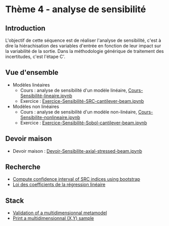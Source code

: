 # Thème 4 - analyse de sensibilité
## Introduction
L'objectif de cette séquence est de réaliser l'analyse de sensibilité, c'est à dire la hiérachisation des variables d'entrée en fonction de leur impact sur la variabilité de la sortie. Dans la méthodologie générique de traitement des incertitudes, c'est l'étape C'.

## Vue d'ensemble
- Modèles linéaires
	- Cours : analyse de sensibilité d'un modèle linéaire, [Cours-Sensibilité-lineaire.ipynb](https://github.com/mbaudin47/otsupgalilee-eleve/blob/master/4-Sensibilite/Cours-Sensibilite-lineaire.ipynb)
	- Exercice : [Exercice-Sensibilité-SRC-cantilever-beam.ipynb](https://github.com/mbaudin47/otsupgalilee-eleve/blob/master/4-Sensibilite/Exercice-Sensibilite-SRC-cantilever-beam.ipynb)
- Modèles non linéaires
	- Cours : analyse de sensibilité d'un modèle non-linéaire, [Cours-Sensibilite-nonlineaire.ipynb](https://github.com/mbaudin47/otsupgalilee-eleve/blob/master/4-Sensibilite/Cours-Sensibilite-nonlineaire.ipynb)
	- Exercice : [Exercice-Sensibilité-Sobol-cantilever-beam.ipynb](https://github.com/mbaudin47/otsupgalilee-eleve/blob/master/4-Sensibilite/Exercice-Sensibilite-Sobol-cantilever-beam.ipynb)

## Devoir maison
- Devoir maison : [Devoir-Sensibilite-axial-stressed-beam.ipynb](https://github.com/mbaudin47/otsupgalilee-eleve/blob/master/4-Sensibilite/Devoir-Sensibilite-axial-stressed-beam.ipynb)

## Recherche
- [Compute confidence interval of SRC indices using bootstrap](https://github.com/mbaudin47/otsupgalilee-eleve/blob/master/4-Sensibilite/Exercice-SRC-with-bootstrap.ipynb)
- [Loi des coefficients de la régression linéaire](https://github.com/mbaudin47/otsupgalilee-eleve/blob/master/4-Sensibilite/Exercice-lois-des-coefficients-r%C3%A9gression-lin%C3%A9aire.ipynb)

## Stack
- [Validation of a multidimensionnal metamodel](https://github.com/mbaudin47/otsupgalilee-eleve/blob/Seance1/4-Sensibilite/Stack/validation-metamodel-multidimensional.ipynb)
- [Print a multidimensionnal (X,Y) sample](https://github.com/mbaudin47/otsupgalilee-eleve/blob/Seance1/4-Sensibilite/Stack/print-multidimension-XY-sample.ipynb)
